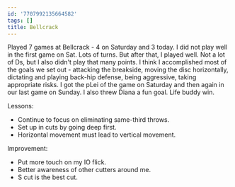 ```yaml
---
id: '7707992135664582'
tags: []
title: Bellcrack
---
```


Played 7 games at Bellcrack - 4 on Saturday and 3 today. I did not play well in the first game on Sat. Lots of turns. But after that, I played well. Not a lot of Ds, but I also didn't play that many points. I think I accomplished most of the goals we set out - attacking the breakside, moving the disc horizontally, dictating and playing back-hip defense, being aggressive, taking appropriate risks. I got the pLei of the game on Saturday and then again in our last game on Sunday. I also threw Diana a fun goal. Life buddy win.

Lessons:

- Continue to focus on eliminating same-third throws.
- Set up in cuts by going deep first.
- Horizontal movement must lead to vertical movement.

Improvement:

- Put more touch on my IO flick.
- Better awareness of other cutters around me.
- S cut is the best cut.
